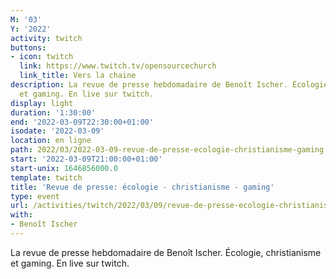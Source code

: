```yaml
---
M: '03'
Y: '2022'
activity: twitch
buttons:
- icon: twitch
  link: https://www.twitch.tv/opensourcechurch
  link_title: Vers la chaine
description: La revue de presse hebdomadaire de Benoît Ischer. Écologie, christianisme
  et gaming. En live sur twitch.
display: light
duration: '1:30:00'
end: '2022-03-09T22:30:00+01:00'
isodate: '2022-03-09'
location: en ligne
path: 2022/03/2022-03-09-revue-de-presse-ecologie-christianisme-gaming.md
start: '2022-03-09T21:00:00+01:00'
start-unix: 1646856000.0
template: twitch
title: 'Revue de presse: écologie - christianisme - gaming'
type: event
url: /activities/twitch/2022/03/09/revue-de-presse-ecologie-christianisme-gaming
with:
- Benoît Ischer
---
```

La revue de presse hebdomadaire de Benoît Ischer. Écologie, christianisme et gaming. En live sur twitch.